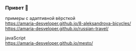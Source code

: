 ### Привет 👋

<!--
**Amaria-desveloper/amaria-desveloper** is a ✨ _special_ ✨ repository because its `README.md` (this file) appears on your GitHub profile.

Here are some ideas to get you started:

- 🔭 I’m currently working on ...
- 🌱 I’m currently learning ...
- 👯 I’m looking to collaborate on ...
- 🤔 I’m looking for help with ...
- 💬 Ask me about ...
- 📫 How to reach me: ...
- 😄 Pronouns: ...
- ⚡ Fun fact: ...
-->

примеры с адаптивной вёрсткой <br/>
https://amaria-desveloper.github.io/8-aleksandrova-bicycles/ </br>
https://amaria-desveloper.github.io/russian-travel/

javaScript </br>
https://amaria-desveloper.github.io/mesto/

